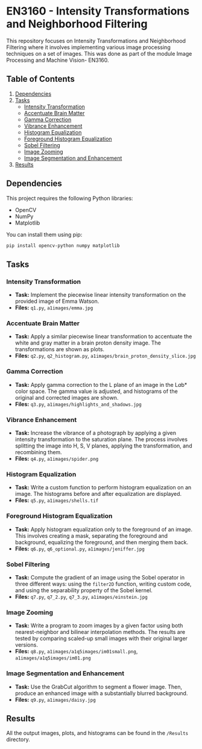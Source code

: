 # EN3160 - Intensity Transformations and Neighborhood Filtering

This repository focuses on Intensity Transformations and Neighborhood Filtering where it involves implementing various image processing techniques on a set of images. This was done as part of the module Image Processing and Machine Vision- EN3160.
## Table of Contents
1.  [Dependencies](#dependencies)
2.  [Tasks](#tasks)
    *  [Intensity Transformation](#intensity-transformation)
    *  [Accentuate Brain Matter](#accentuate-brain-matter)
    *  [Gamma Correction](#gamma-correction)
    *  [Vibrance Enhancement](#vibrance-enhancement)
    *  [Histogram Equalization](#histogram-equalization)
    *  [Foreground Histogram Equalization](#foreground-histogram-equalization)
    *  [Sobel Filtering](#sobel-filtering)
    *  [Image Zooming](#image-zooming)
    *  [Image Segmentation and Enhancement](#image-segmentation-and-enhancement)
3.  [Results](#results)

## Dependencies

This project requires the following Python libraries:
*   OpenCV
*   NumPy
*   Matplotlib

You can install them using pip:
```bash
pip install opencv-python numpy matplotlib
```

## Tasks

### Intensity Transformation
*   **Task:** Implement the piecewise linear intensity transformation on the provided image of Emma Watson.
*   **Files:** `q1.py`, `a1images/emma.jpg`

### Accentuate Brain Matter
*   **Task:** Apply a similar piecewise linear transformation to accentuate the white and gray matter in a brain proton density image. The transformations are shown as plots.
*   **Files:** `q2.py`, `q2_histogram.py`, `a1images/brain_proton_density_slice.jpg`

### Gamma Correction
*   **Task:** Apply gamma correction to the L plane of an image in the L*a*b* color space. The gamma value is adjusted, and histograms of the original and corrected images are shown.
*   **Files:** `q3.py`, `a1images/highlights_and_shadows.jpg`

### Vibrance Enhancement
*   **Task:** Increase the vibrance of a photograph by applying a given intensity transformation to the saturation plane. The process involves splitting the image into H, S, V planes, applying the transformation, and recombining them.
*   **Files:** `q4.py`, `a1images/spider.png`

### Histogram Equalization
*   **Task:** Write a custom function to perform histogram equalization on an image. The histograms before and after equalization are displayed.
*   **Files:** `q5.py`, `a1images/shells.tif`

### Foreground Histogram Equalization
*   **Task:** Apply histogram equalization only to the foreground of an image. This involves creating a mask, separating the foreground and background, equalizing the foreground, and then merging them back.
*   **Files:** `q6.py`, `q6_optional.py`, `a1images/jeniffer.jpg`

### Sobel Filtering
*   **Task:** Compute the gradient of an image using the Sobel operator in three different ways: using the `filter2D` function, writing custom code, and using the separability property of the Sobel kernel.
*   **Files:** `q7.py`, `q7_2.py`, `q7_3.py`, `a1images/einstein.jpg`

### Image Zooming
*   **Task:** Write a program to zoom images by a given factor using both nearest-neighbor and bilinear interpolation methods. The results are tested by comparing scaled-up small images with their original larger versions.
*   **Files:** `q8.py`, `a1images/a1q5images/im01small.png`, `a1images/a1q5images/im01.png`

### Image Segmentation and Enhancement
*   **Task:** Use the GrabCut algorithm to segment a flower image. Then, produce an enhanced image with a substantially blurred background.
*   **Files:** `q9.py`, `a1images/daisy.jpg`

## Results

All the output images, plots, and histograms can be found in the `/Results` directory.
